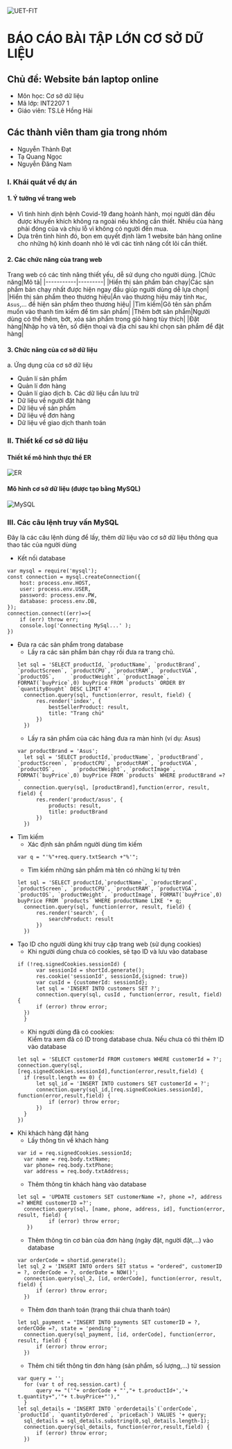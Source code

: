 ![UET-FIT](public/image/uet-logo.png)
# BÁO CÁO BÀI TẬP LỚN CƠ SỞ DỮ LIỆU
## Chủ đề: Website bán laptop online
  * Môn học: Cơ sở dữ liệu
  * Mã lớp: INT2207 1
  * Giáo viên: TS.Lê Hồng Hải
## Các thành viên tham gia trong nhóm
  * Nguyễn Thành Đạt
  * Tạ Quang Ngọc
  * Nguyễn Đăng Nam
### I. Khái quát về dự án
#### 1. Ý tưởng về trang web
- Vì tình hình dịnh bệnh Covid-19 đang hoành hành, mọi người dân đều được khuyến khích không ra ngoài nếu không cần thiết. Nhiều của hàng phải đóng của và chịu lỗ vì không có người đến mua.
- Dựa trên tình hình đó, bọn em quyết định làm 1 website bán hàng online cho những hộ kinh doanh nhỏ lẻ với các tính năng cốt lõi cần thiết.
#### 2. Các chức năng của trang web
Trang web có các tính năng thiết yếu, dễ sử dụng cho người dùng.
|Chức năng|Mô tả|
|-----------|---------|
|Hiển thị sản phẩm bán chạy|Các sản phẩm bán chạy nhất được hiện ngay đầu giúp người dùng dễ lựa chọn|
|Hiển thị sản phẩm theo thương hiệu|Án vào thương hiệu máy tính `Mac`, `Asus`,... đề hiện sản phẩm theo thương hiệu|
|Tìm kiếm|Gõ tên sản phẩm muốn vào thanh tìm kiếm để tìm sản phẩm|
|Thêm bớt sản phẩm|Người dùng có thể thêm, bớt, xóa sản phẩm trong giỏ hàng tùy thích|
|Đặt hàng|Nhập họ và tên, số điện thoại và địa chỉ sau khi chọn sản phẩm để đặt hàng|
#### 3. Chức năng của cơ sở dữ liệu
a. Ứng dụng của cơ sở dữ liệu
- Quản lí sản phẩm
- Quản lí đơn hàng
- Quản lí giao dịch
b. Các dữ liệu cần lưu trữ
- Dữ liệu về người đặt hàng
- Dữ liệu về sản phẩm
- Dữ liệu về đơn hàng
- Dữ liệu về giao dịch thanh toán
### II. Thiết kế cơ sở dữ liệu
#### Thiết kế mô hình thực thể ER
![ER](public/image/ER.png)
#### Mô hình cơ sở dữ liệu (được tạo bằng MySQL)
![MySQL](public/image/MySQL.png)
### III. Các câu lệnh truy vấn MySQL
Đây là các câu lệnh dùng để lấy, thêm dữ liệu vào cơ sở dữ liệu thông qua thao tác của người dùng
* Kết nối database
~~~ 
var mysql = require('mysql');  
const connection = mysql.createConnection({
	host: process.env.HOST,
	user: process.env.USER,
	password: process.env.PW,
	database: process.env.DB,
});
connection.connect((err)=>{
	if (err) throw err;
	console.log('Connecting MySql...' );
})
~~~
* Đưa ra các sản phẩm trong database
  * Lấy ra các sản phẩm bán chạy rồi đưa ra trang chủ.
  ~~~
  let sql = 'SELECT productId, `productName`, `productBrand`, `productScreen`, `productCPU`, `productRAM`, `productVGA`, `productOS`,     `productWeight`, `productImage`, FORMAT(`buyPrice`,0) buyPrice FROM `products` ORDER BY `quantityBought` DESC LIMIT 4'
	connection.query(sql, function(error, result, field) {
		res.render('index', {
			bestSellerProduct: result,
			title: "Trang chủ"
		})
	})
  ~~~
  * Lấy ra sản phẩm của các hãng đưa ra màn hình (ví dụ: Asus)
  ~~~
  var productBrand = 'Asus';
	let sql = 'SELECT productId,`productName`, `productBrand`, `productScreen`, `productCPU`, `productRAM`, `productVGA`, `productOS`,       `productWeight`, `productImage`, FORMAT(`buyPrice`,0) buyPrice FROM `products` WHERE productBrand =? '
	connection.query(sql, [productBrand],function(error, result, field) {
		res.render('product/asus', {
			products: result,
			title: productBrand
		})
	})
  ~~~
* Tìm kiếm
  * Xác định sản phẩm người dùng tìm kiếm
  ~~~
  var q = "'%"+req.query.txtSearch +"%'";
  ~~~
  * Tìm kiếm những sản phẩm mà tên có những kí tự trên
  ~~~
  let sql = 'SELECT productId,`productName`, `productBrand`, `productScreen`, `productCPU`, `productRAM`, `productVGA`, `productOS`, `productWeight`, `productImage`, FORMAT(`buyPrice`,0) buyPrice FROM `products` WHERE productName LIKE '+ q;
	connection.query(sql, function(error, result, field) {
		res.render('search', {
			searchProduct: result
		})
	})
  ~~~
* Tạo ID cho người dùng khi truy cập trang web (sử dụng cookies)  
  * Khi người dùng chưa có cookies, sẽ tạo ID và lưu vào database
  ~~~
  if (!req.signedCookies.sessionId) {
		var sessionId = shortId.generate();
		res.cookie('sessionId', sessionId,{signed: true})
		var cusId = {customerId: sessionId};
		let sql = 'INSERT INTO customers SET ?';
		connection.query(sql, cusId , function(error, result, field) {
		if (error) throw error;
	})
	}
  ~~~
  * Khi người dùng đã có cookies:  
  Kiểm tra xem đã có ID trong database chưa. Nếu chưa có thì thêm ID vào database
  ~~~
  let sql = 'SELECT customerId FROM customers WHERE customerId = ?';
  connection.query(sql,[req.signedCookies.sessionId],function(error,result,field) {
	if (result.length == 0) {
		let sql_id = 'INSERT INTO customers SET customerId = ?';
		connection.query(sql_id,[req.signedCookies.sessionId], function(error,result,field) {
			if (error) throw error;
		})
	}
  })
  ~~~
* Khi khách hàng đặt hàng
  * Lấy thông tin về khách hàng
  ~~~
  var id = req.signedCookies.sessionId;
	var name = req.body.txtName;
	var phone= req.body.txtPhone;
	var address = req.body.txtAddress;
  ~~~
  * Thêm thông tin khách hàng vào database
  ~~~
  let sql = 'UPDATE customers SET customerName =?, phone =?, address =? WHERE customerID =?';
	connection.query(sql, [name, phone, address, id], function(error, result, field) {
			if (error) throw error;
	 })
  ~~~
  * Thêm thông tin cơ bản của đơn hàng (ngày đặt, người đặt,...) vào database
  ~~~
  var orderCode = shortid.generate();
  let sql_2 = 'INSERT INTO orders SET status = "ordered", customerID = ?, orderCode = ?, orderDate = NOW()';
	connection.query(sql_2, [id, orderCode], function(error, result, field) {
		if (error) throw error;
	})
  ~~~
  * Thêm đơn thanh toán (trạng thái chưa thanh toán)
  ~~~
  let sql_payment = "INSERT INTO payments SET customerID = ?, orderCOde =?, state = 'pending'";
	connection.query(sql_payment, [id, orderCode], function(error, result, field) {
		if (error) throw error;
	})
  ~~~
  * Thêm chi tiết thông tin đơn hàng (sản phẩm, số lượng,...) từ session
  ~~~
  var query = '';
	for (var t of req.session.cart) {
		query += "('"+ orderCode + "',"+ t.productId+','+ t.quantity+",'"+ t.buyPrice+"')," 
	}
  let sql_details = 'INSERT INTO `orderdetails`(`orderCode`, `productId`, `quantityOrdered`, `priceEach`) VALUES '+ query;
	sql_details = sql_details.substring(0,sql_details.length-1);
	connection.query(sql_details, function(error,result,field) {
		if (error) throw error;
	})
  ~~~
  
